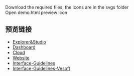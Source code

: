 Download the required files, the icons are in the svgs folder
</br>
Open demo.html preview icon

## 预览链接
- [Explorer&Studio](http://cifangbifang.com/nebula-graph-icon/NebulaGraph-Explorer/demo.html)
- [Dashboard](http://cifangbifang.com/nebula-graph-icon/NebulaGraph-Dashboard/demo.html)
- [Cloud](http://cifangbifang.com/nebula-graph-icon/NebulaGraph-Cloud/demo.html)
- [Website](http://cifangbifang.com/nebula-graph-icon/NebulaGraph-Website/demo.html)
- [Interface-Guidelines](http://cifangbifang.com/nebula-graph-icon/NebulaGraph-Interface-Guidelines/demo.html)
- [Interface-Guidelines-Vesoft](http://cifangbifang.com/nebula-graph-icon/NebulaGraph-Interface-Guidelines-Vesoft/demo.html)